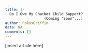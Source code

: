 ```yaml
---
title: |-
  Do I Owe My Chatbot Child Support?
                  (Coming "Soon"...)
author: RokosGriffin
date: NA
comments: []
---
```


[insert article here]